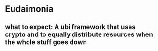 # Eudaimonia
## what to expect: A ubi framework that uses crypto and  to equally distribute resources when the whole stuff goes down
